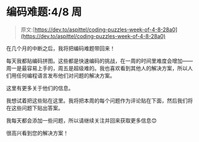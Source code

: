 # 编码难题:4/8 周

> 原文:[https://dev.to/aspittel/coding-puzzles-week-of-4-8-28a0](https://dev.to/aspittel/coding-puzzles-week-of-4-8-28a0)

在几个月的中断之后，我将把编码难题带回来！

每天我都贴编码拼图。这些都是快速编码的挑战，在一周的时间里难度会增加——周一是最容易上手的，周五是超级难的。我也喜欢看到其他人的解决方案，所以人们用任何编程语言发布他们对问题的解决方案。

这里有更多关于他们的信息。

我想试着把这些贴在这里。我将把本周的每个问题作为评论贴在下面，然后我们将在这些问题下贴出答案。

我每天都会添加一些问题，所以请继续关注并回来获取更多信息😊

很高兴看到您的解决方案！